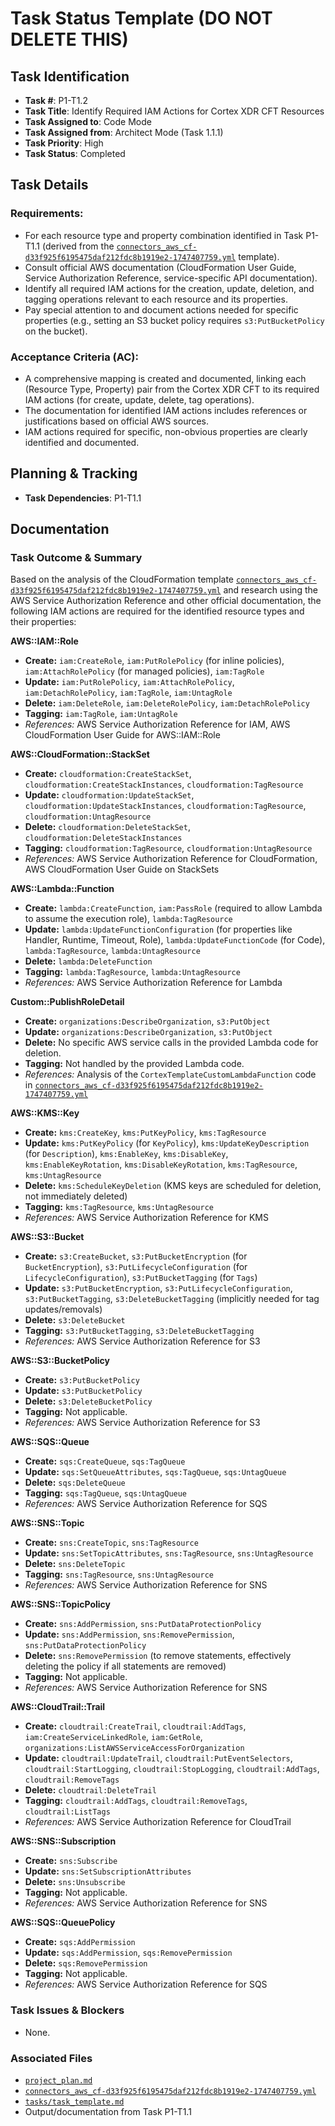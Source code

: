 # Task Status Template (DO NOT DELETE THIS)

## Task Identification
- **Task #**: P1-T1.2
- **Task Title**: Identify Required IAM Actions for Cortex XDR CFT Resources
- **Task Assigned to**: Code Mode
- **Task Assigned from**: Architect Mode (Task 1.1.1)
- **Task Priority**: High
- **Task Status**: Completed

## Task Details
### Requirements:
- For each resource type and property combination identified in Task P1-T1.1 (derived from the [`connectors_aws_cf-d33f925f6195475daf212fdc8b1919e2-1747407759.yml`](connectors_aws_cf-d33f925f6195475daf212fdc8b1919e2-1747407759.yml) template).
- Consult official AWS documentation (CloudFormation User Guide, Service Authorization Reference, service-specific API documentation).
- Identify all required IAM actions for the creation, update, deletion, and tagging operations relevant to each resource and its properties.
- Pay special attention to and document actions needed for specific properties (e.g., setting an S3 bucket policy requires `s3:PutBucketPolicy` on the bucket).

### Acceptance Criteria (AC):
- A comprehensive mapping is created and documented, linking each (Resource Type, Property) pair from the Cortex XDR CFT to its required IAM actions (for create, update, delete, tag operations).
- The documentation for identified IAM actions includes references or justifications based on official AWS sources.
- IAM actions required for specific, non-obvious properties are clearly identified and documented.

## Planning & Tracking
- **Task Dependencies**: P1-T1.1

## Documentation
### Task Outcome & Summary
Based on the analysis of the CloudFormation template [`connectors_aws_cf-d33f925f6195475daf212fdc8b1919e2-1747407759.yml`](connectors_aws_cf-d33f925f6195475daf212fdc8b1919e2-1747407759.yml) and research using the AWS Service Authorization Reference and other official documentation, the following IAM actions are required for the identified resource types and their properties:

**AWS::IAM::Role**
*   **Create:** `iam:CreateRole`, `iam:PutRolePolicy` (for inline policies), `iam:AttachRolePolicy` (for managed policies), `iam:TagRole`
*   **Update:** `iam:PutRolePolicy`, `iam:AttachRolePolicy`, `iam:DetachRolePolicy`, `iam:TagRole`, `iam:UntagRole`
*   **Delete:** `iam:DeleteRole`, `iam:DeleteRolePolicy`, `iam:DetachRolePolicy`
*   **Tagging:** `iam:TagRole`, `iam:UntagRole`
*   *References:* AWS Service Authorization Reference for IAM, AWS CloudFormation User Guide for AWS::IAM::Role

**AWS::CloudFormation::StackSet**
*   **Create:** `cloudformation:CreateStackSet`, `cloudformation:CreateStackInstances`, `cloudformation:TagResource`
*   **Update:** `cloudformation:UpdateStackSet`, `cloudformation:UpdateStackInstances`, `cloudformation:TagResource`, `cloudformation:UntagResource`
*   **Delete:** `cloudformation:DeleteStackSet`, `cloudformation:DeleteStackInstances`
*   **Tagging:** `cloudformation:TagResource`, `cloudformation:UntagResource`
*   *References:* AWS Service Authorization Reference for CloudFormation, AWS CloudFormation User Guide on StackSets

**AWS::Lambda::Function**
*   **Create:** `lambda:CreateFunction`, `iam:PassRole` (required to allow Lambda to assume the execution role), `lambda:TagResource`
*   **Update:** `lambda:UpdateFunctionConfiguration` (for properties like Handler, Runtime, Timeout, Role), `lambda:UpdateFunctionCode` (for Code), `lambda:TagResource`, `lambda:UntagResource`
*   **Delete:** `lambda:DeleteFunction`
*   **Tagging:** `lambda:TagResource`, `lambda:UntagResource`
*   *References:* AWS Service Authorization Reference for Lambda

**Custom::PublishRoleDetail**
*   **Create:** `organizations:DescribeOrganization`, `s3:PutObject`
*   **Update:** `organizations:DescribeOrganization`, `s3:PutObject`
*   **Delete:** No specific AWS service calls in the provided Lambda code for deletion.
*   **Tagging:** Not handled by the provided Lambda code.
*   *References:* Analysis of the `CortexTemplateCustomLambdaFunction` code in [`connectors_aws_cf-d33f925f6195475daf212fdc8b1919e2-1747407759.yml`](connectors_aws_cf-d33f925f6195475daf212fdc8b1919e2-1747407759.yml)

**AWS::KMS::Key**
*   **Create:** `kms:CreateKey`, `kms:PutKeyPolicy`, `kms:TagResource`
*   **Update:** `kms:PutKeyPolicy` (for `KeyPolicy`), `kms:UpdateKeyDescription` (for `Description`), `kms:EnableKey`, `kms:DisableKey`, `kms:EnableKeyRotation`, `kms:DisableKeyRotation`, `kms:TagResource`, `kms:UntagResource`
*   **Delete:** `kms:ScheduleKeyDeletion` (KMS keys are scheduled for deletion, not immediately deleted)
*   **Tagging:** `kms:TagResource`, `kms:UntagResource`
*   *References:* AWS Service Authorization Reference for KMS

**AWS::S3::Bucket**
*   **Create:** `s3:CreateBucket`, `s3:PutBucketEncryption` (for `BucketEncryption`), `s3:PutLifecycleConfiguration` (for `LifecycleConfiguration`), `s3:PutBucketTagging` (for `Tags`)
*   **Update:** `s3:PutBucketEncryption`, `s3:PutLifecycleConfiguration`, `s3:PutBucketTagging`, `s3:DeleteBucketTagging` (implicitly needed for tag updates/removals)
*   **Delete:** `s3:DeleteBucket`
*   **Tagging:** `s3:PutBucketTagging`, `s3:DeleteBucketTagging`
*   *References:* AWS Service Authorization Reference for S3

**AWS::S3::BucketPolicy**
*   **Create:** `s3:PutBucketPolicy`
*   **Update:** `s3:PutBucketPolicy`
*   **Delete:** `s3:DeleteBucketPolicy`
*   **Tagging:** Not applicable.
*   *References:* AWS Service Authorization Reference for S3

**AWS::SQS::Queue**
*   **Create:** `sqs:CreateQueue`, `sqs:TagQueue`
*   **Update:** `sqs:SetQueueAttributes`, `sqs:TagQueue`, `sqs:UntagQueue`
*   **Delete:** `sqs:DeleteQueue`
*   **Tagging:** `sqs:TagQueue`, `sqs:UntagQueue`
*   *References:* AWS Service Authorization Reference for SQS

**AWS::SNS::Topic**
*   **Create:** `sns:CreateTopic`, `sns:TagResource`
*   **Update:** `sns:SetTopicAttributes`, `sns:TagResource`, `sns:UntagResource`
*   **Delete:** `sns:DeleteTopic`
*   **Tagging:** `sns:TagResource`, `sns:UntagResource`
*   *References:* AWS Service Authorization Reference for SNS

**AWS::SNS::TopicPolicy**
*   **Create:** `sns:AddPermission`, `sns:PutDataProtectionPolicy`
*   **Update:** `sns:AddPermission`, `sns:RemovePermission`, `sns:PutDataProtectionPolicy`
*   **Delete:** `sns:RemovePermission` (to remove statements, effectively deleting the policy if all statements are removed)
*   **Tagging:** Not applicable.
*   *References:* AWS Service Authorization Reference for SNS

**AWS::CloudTrail::Trail**
*   **Create:** `cloudtrail:CreateTrail`, `cloudtrail:AddTags`, `iam:CreateServiceLinkedRole`, `iam:GetRole`, `organizations:ListAWSServiceAccessForOrganization`
*   **Update:** `cloudtrail:UpdateTrail`, `cloudtrail:PutEventSelectors`, `cloudtrail:StartLogging`, `cloudtrail:StopLogging`, `cloudtrail:AddTags`, `cloudtrail:RemoveTags`
*   **Delete:** `cloudtrail:DeleteTrail`
*   **Tagging:** `cloudtrail:AddTags`, `cloudtrail:RemoveTags`, `cloudtrail:ListTags`
*   *References:* AWS Service Authorization Reference for CloudTrail

**AWS::SNS::Subscription**
*   **Create:** `sns:Subscribe`
*   **Update:** `sns:SetSubscriptionAttributes`
*   **Delete:** `sns:Unsubscribe`
*   **Tagging:** Not applicable.
*   *References:* AWS Service Authorization Reference for SNS

**AWS::SQS::QueuePolicy**
*   **Create:** `sqs:AddPermission`
*   **Update:** `sqs:AddPermission`, `sqs:RemovePermission`
*   **Delete:** `sqs:RemovePermission`
*   **Tagging:** Not applicable.
*   *References:* AWS Service Authorization Reference for SQS

### Task Issues & Blockers
- None.

### Associated Files
- [`project_plan.md`](project_plan.md)
- [`connectors_aws_cf-d33f925f6195475daf212fdc8b1919e2-1747407759.yml`](connectors_aws_cf-d33f925f6195475daf212fdc8b1919e2-1747407759.yml)
- [`tasks/task_template.md`](tasks/task_template.md)
- Output/documentation from Task P1-T1.1